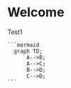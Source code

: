 # Welcome

Test1



````
```mermaid
  graph TD;
      A-->B;
      A-->C;
      B-->D;
      C-->D;
```
````
